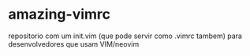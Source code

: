 # amazing-vimrc
repositorio com um init.vim (que pode servir como .vimrc tambem) para desenvolvedores que usam VIM/neovim
